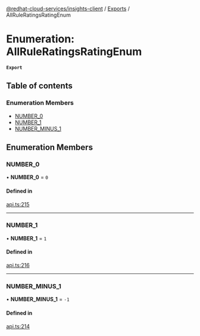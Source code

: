 [@redhat-cloud-services/insights-client](../README.md) / [Exports](../modules.md) / AllRuleRatingsRatingEnum

# Enumeration: AllRuleRatingsRatingEnum

**`Export`**

## Table of contents

### Enumeration Members

- [NUMBER\_0](AllRuleRatingsRatingEnum.md#number_0)
- [NUMBER\_1](AllRuleRatingsRatingEnum.md#number_1)
- [NUMBER\_MINUS\_1](AllRuleRatingsRatingEnum.md#number_minus_1)

## Enumeration Members

### NUMBER\_0

• **NUMBER\_0** = ``0``

#### Defined in

[api.ts:215](https://github.com/RedHatInsights/javascript-clients/blob/main/packages/insights/api.ts#L215)

___

### NUMBER\_1

• **NUMBER\_1** = ``1``

#### Defined in

[api.ts:216](https://github.com/RedHatInsights/javascript-clients/blob/main/packages/insights/api.ts#L216)

___

### NUMBER\_MINUS\_1

• **NUMBER\_MINUS\_1** = ``-1``

#### Defined in

[api.ts:214](https://github.com/RedHatInsights/javascript-clients/blob/main/packages/insights/api.ts#L214)
